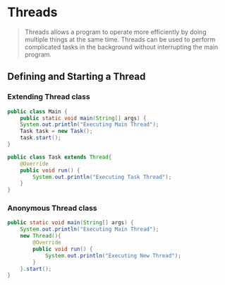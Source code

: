 ﻿# Threads
>Threads allows a program to operate more efficiently by doing multiple things at the same time.
>Threads can be used to perform complicated tasks in the background without interrupting the main program.
## Defining and Starting a Thread
### Extending Thread class
```java
public class Main {  
    public static void main(String[] args) {  
	System.out.println("Executing Main Thread");  
	Task task = new Task();  
	task.start();  
}  
```
```java
public class Task extends Thread{  
	@Override  
	public void run() {  
		System.out.println("Executing Task Thread");  
	}  
}
```

### Anonymous Thread class
```java
public static void main(String[] args) {
	System.out.println("Executing Main Thread");
    new Thread(){
		@Override
        public void run() {
            System.out.println("Executing New Thread");
        }
    }.start();
}
```
